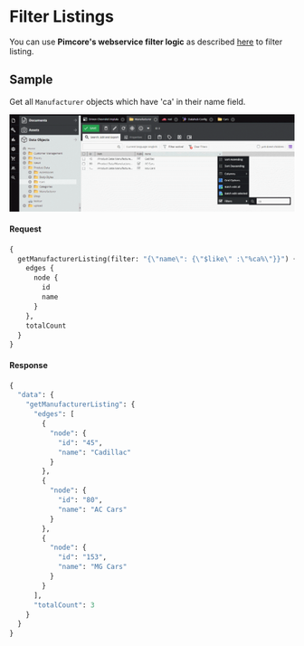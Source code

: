 # Filter Listings

You can use __Pimcore's webservice filter logic__
as described [here](https://pimcore.com/docs/6.x/Development_Documentation/Web_Services/Query_Filters.html)
to filter listing.


## Sample
Get all `Manufacturer` objects which have 'ca' in their name field. 

![Filtered Grid](../../img/graphql/filtering.png)


#### Request
```graphql
{
  getManufacturerListing(filter: "{\"name\": {\"$like\" :\"%ca%\"}}") {
    edges {
      node {
        id
        name
      }
    },
    totalCount    
  }
}
```

#### Response
```graphql
{
  "data": {
    "getManufacturerListing": {
      "edges": [
        {
          "node": {
            "id": "45",
            "name": "Cadillac"
          }
        },
        {
          "node": {
            "id": "80",
            "name": "AC Cars"
          }
        },
        {
          "node": {
            "id": "153",
            "name": "MG Cars"
          }
        }
      ],
      "totalCount": 3
    }
  }
}
```


